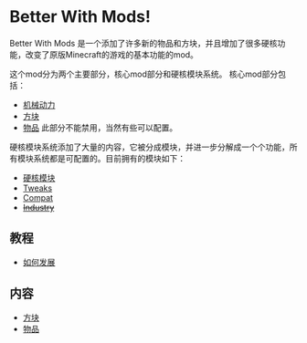 # Better With Mods!

Better With Mods
是一个添加了许多新的物品和方块，并且增加了很多硬核功能，改变了原版Minecraft的游戏的基本功能的mod。

这个mod分为两个主要部分，核心mod部分和硬核模块系统。
核心mod部分包括：
   * [机械动力](mechanical/index.md) 
   * [方块](blocks/index.md)
   * [物品](items/index.md)
此部分不能禁用，当然有些可以配置。

硬核模块系统添加了大量的内容，它被分成模块，并进一步分解成一个个功能，所有模块系统都是可配置的。目前拥有的模块如下： 
   * [硬核模块](hardcore/index.md)  
   * [Tweaks](tweaks.md)
   * [Compat](compat.md)
   * [~~Industry~~](industry.md)
 

## 教程
* [如何发展](mechanical/index.md)

## 内容
* [方块](blocks/index.md)
* [物品](items/index.md)


